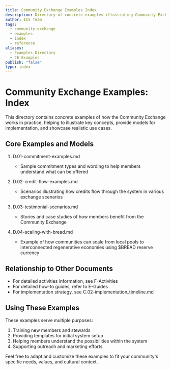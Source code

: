 ```yaml
---
title: Community Exchange Examples Index
description: Directory of concrete examples illustrating Community Exchange concepts, implementation models, and use cases
author: ICS Team
tags:
  - community-exchange
  - examples
  - index
  - reference
aliases:
  - Examples Directory
  - CE Examples
publish: "false"
type: index
---
```


# Community Exchange Examples: Index

This directory contains concrete examples of how the Community Exchange works in practice, helping to illustrate key concepts, provide models for implementation, and showcase realistic use cases.

## Core Examples and Models

1. D.01-commitment-examples.md
   - Sample commitment types and wording to help members understand what can be offered

2. D.02-credit-flow-examples.md
   - Scenarios illustrating how credits flow through the system in various exchange scenarios

3. D.03-testimonial-scenarios.md
   - Stories and case studies of how members benefit from the Community Exchange

4. D.04-scaling-with-bread.md
   - Example of how communities can scale from local pools to interconnected regenerative economies using $BREAD reserve currency

## Relationship to Other Documents

- For detailed activities information, see F-Activities
- For detailed how-to guides, refer to E-Guides
- For implementation strategy, see C.02-implementation_timeline.md

## Using These Examples

These examples serve multiple purposes:
1. Training new members and stewards
2. Providing templates for initial system setup
3. Helping members understand the possibilities within the system
4. Supporting outreach and marketing efforts

Feel free to adapt and customize these examples to fit your community's specific needs, values, and cultural context.